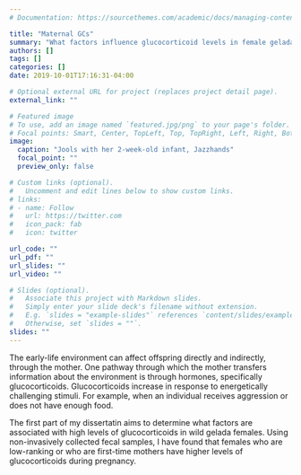 ```yaml
---
# Documentation: https://sourcethemes.com/academic/docs/managing-content/

title: "Maternal GCs"
summary: "What factors influence glucocorticoid levels in female geladas?"
authors: []
tags: []
categories: []
date: 2019-10-01T17:16:31-04:00

# Optional external URL for project (replaces project detail page).
external_link: ""

# Featured image
# To use, add an image named `featured.jpg/png` to your page's folder.
# Focal points: Smart, Center, TopLeft, Top, TopRight, Left, Right, BottomLeft, Bottom, BottomRight.
image:
  caption: "Jools with her 2-week-old infant, Jazzhands"
  focal_point: ""
  preview_only: false

# Custom links (optional).
#   Uncomment and edit lines below to show custom links.
# links:
# - name: Follow
#   url: https://twitter.com
#   icon_pack: fab
#   icon: twitter

url_code: ""
url_pdf: ""
url_slides: ""
url_video: ""

# Slides (optional).
#   Associate this project with Markdown slides.
#   Simply enter your slide deck's filename without extension.
#   E.g. `slides = "example-slides"` references `content/slides/example-slides.md`.
#   Otherwise, set `slides = ""`.
slides: ""
---
```


The early-life environment can affect offspring directly and indirectly, through the mother. One pathway through which the mother transfers information about the environment is through hormones, specifically glucocorticoids. Glucocorticoids increase in response to energetically challenging stimuli. For example, when an individual receives aggression or does not have enough food. 

The first part of my dissertatin aims to determine what factors are associated with high levels of glucocorticoids in wild gelada females. Using non-invasively collected fecal samples, I have found that females who are low-ranking or who are first-time mothers have higher levels of glucocorticoids during pregnancy. 